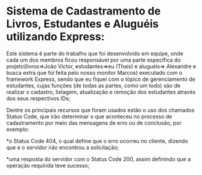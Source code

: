 # Sistema de Cadastramento de Livros, Estudantes e Aluguéis utilizando Express:

Este sistema é parte do trabalho que foi desenvolvido em equipe, onde cada um dos membros ficou responsável por uma parte específica do projeto(livros=>João Victor, estudantes=>eu (Thais) e aluguéis=> Alexandre e busca extra que foi feita pelo nosso monitor Marcos) executado com o framework Express, sendo que eu fiquei com o tópico de gerenciamento de estudantes, cujas funções (de todas as partes, como um todo) são de realizar o cadastro, listagem, atualização e remoção dos estudantes através dos seus respectivos IDs;

Dentre os principais recursos que foram usados estão o uso dos chamados Status Code, que irão determinar o que aconteceu no processo de cadastramento por meio das mensagens de erro ou de conclusão, por exemplo:

*o Status Code 404, o qual define que o erro ocorreu no cliente, dizendo que e o servidor não encontrou a solicitação;

*uma resposta do servidor com o Status Code 200, assim definindo que a operação requirida teve sucesso;
